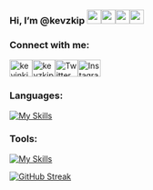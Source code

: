 ### Hi, I’m @kevzkip <img src="https://raw.githubusercontent.com/MartinHeinz/MartinHeinz/master/wave.gif" width="25px"><img src="https://raw.githubusercontent.com/MartinHeinz/MartinHeinz/master/wave.gif" width="25px"><img src="https://raw.githubusercontent.com/MartinHeinz/MartinHeinz/master/wave.gif" width="25px"><img src="https://raw.githubusercontent.com/MartinHeinz/MartinHeinz/master/wave.gif" width="25px">

### Connect with me:
<p align="left"><a href="https://linkedin.com/in/kevinkip" target="_blank"><img align="center" src="https://raw.githubusercontent.com/rahuldkjain/github-profile-readme-generator/master/src/images/icons/Social/linked-in-alt.svg" alt="kevinkip" height="30" width="40" /></a><a href="https://github.com/kevzkip" target="_blank"><img align="center" src="https://raw.githubusercontent.com/rahuldkjain/github-profile-readme-generator/master/src/images/icons/Social/github.svg" alt="kevzkip" height="30" width="40" /></a><a href="#" target="_blank"><img align="center" src="https://raw.githubusercontent.com/rahuldkjain/github-profile-readme-generator/master/src/images/icons/Social/twitter.svg" alt="Twitter" height="30" width="40" /></a><a href="#" target="_blank"><img align="center" src="https://raw.githubusercontent.com/rahuldkjain/github-profile-readme-generator/master/src/images/icons/Social/instagram.svg" alt="Instagram" height="30" width="40" /></a></p>

### Languages:
[![My Skills](https://skillicons.dev/icons?i=py,cpp,js,c,dart,html,css)](https://skillicons.dev)

### Tools:
  [![My Skills](https://skillicons.dev/icons?i=git,vscode,powershell,ubuntu)](https://skillicons.dev)

<!---
kevzkip/kevzkip is a ✨ special ✨ repository because its `README.md` (this file) appears on your GitHub profile.
You can click the Preview link to take a look at your changes.
--->
[![GitHub Streak](https://streak-stats.demolab.com?user=kevzkip&theme=transparent)](https://git.io/streak-stats)


